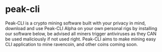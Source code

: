 # peak-cli
Peak-CLI is a crypto mining software built with your privacy in mind, download and use Peak-CLI Alpha on your own personal rigs by installing our software below, be advised all miners trigger antiviruses as they CAN be used maliciously if not used right. Peak-CLI aims to make mining easy CLI application to mine ravencoin, and other coins coming soon.
